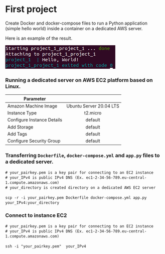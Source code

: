 # First project

Create Docker and docker-compose files to run a Python application (simple hello world) inside a container on a dedicated AWS server.

Here is an example of the result.

![result](https://github.com/SergeiSd/data-engineering-course/blob/main/Project_1/images/result.png)


### Running a dedicated server on AWS EC2 platform based on Linux.


| Parameter                  |                         |
| ---------------------------|:-----------------------:|
| Amazon Machine Image       | Ubuntu Server 20.04 LTS |
| Instance Type              | t2.micro                | 
| Configure Instance Details | default                 |
| Add Storage                | default                 |
| Add Tags                   | default                 |
| Configure Security Group   | default                 |


### Transferring `Dockerfile`, `docker-compose.yml` and `app.py` files to a dedicated server.

    # your_pairkey.pem is a key pair for connecting to an EC2 instance
    # your_IPv4 is public IPv4 DNS (Ex. ec1-2-34-56-789.eu-central-1.compute.amazonaws.com)
    # your_directory is created directory on a dedicated AWS EC2 server
    
    scp -r -i your_pairkey.pem Dockerfile docker-compose.yml app.py your_IPv4:your_directory


### Connect to instance EC2
        
    # your_pairkey.pem is a key pair for connecting to an EC2 instance
    # your_IPv4 is public IPv4 DNS (Ex. ec1-2-34-56-789.eu-central-1.compute.amazonaws.com)
        
    ssh -i "your_pairkey.pem"  your_IPv4
